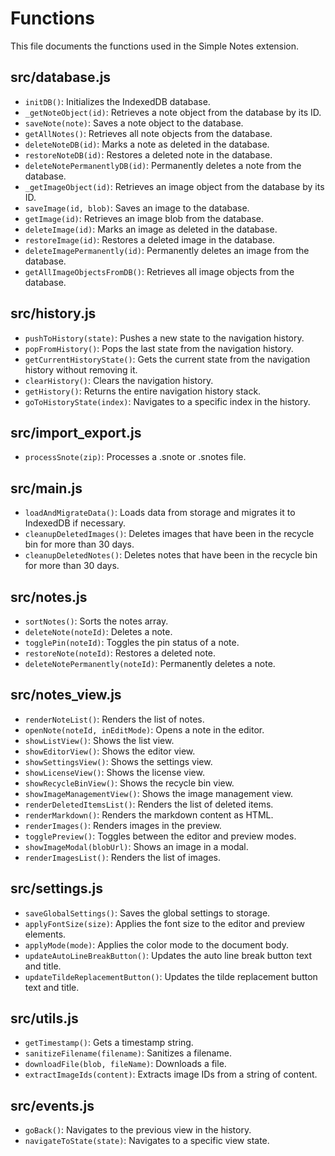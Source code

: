 # Functions

This file documents the functions used in the Simple Notes extension.

## src/database.js

- `initDB()`: Initializes the IndexedDB database.
- `_getNoteObject(id)`: Retrieves a note object from the database by its ID.
- `saveNote(note)`: Saves a note object to the database.
- `getAllNotes()`: Retrieves all note objects from the database.
- `deleteNoteDB(id)`: Marks a note as deleted in the database.
- `restoreNoteDB(id)`: Restores a deleted note in the database.
- `deleteNotePermanentlyDB(id)`: Permanently deletes a note from the database.
- `_getImageObject(id)`: Retrieves an image object from the database by its ID.
- `saveImage(id, blob)`: Saves an image to the database.
- `getImage(id)`: Retrieves an image blob from the database.
- `deleteImage(id)`: Marks an image as deleted in the database.
- `restoreImage(id)`: Restores a deleted image in the database.
- `deleteImagePermanently(id)`: Permanently deletes an image from the database.
- `getAllImageObjectsFromDB()`: Retrieves all image objects from the database.

## src/history.js

- `pushToHistory(state)`: Pushes a new state to the navigation history.
- `popFromHistory()`: Pops the last state from the navigation history.
- `getCurrentHistoryState()`: Gets the current state from the navigation history without removing it.
- `clearHistory()`: Clears the navigation history.
- `getHistory()`: Returns the entire navigation history stack.
- `goToHistoryState(index)`: Navigates to a specific index in the history.

## src/import_export.js

- `processSnote(zip)`: Processes a .snote or .snotes file.

## src/main.js

- `loadAndMigrateData()`: Loads data from storage and migrates it to IndexedDB if necessary.
- `cleanupDeletedImages()`: Deletes images that have been in the recycle bin for more than 30 days.
- `cleanupDeletedNotes()`: Deletes notes that have been in the recycle bin for more than 30 days.

## src/notes.js

- `sortNotes()`: Sorts the notes array.
- `deleteNote(noteId)`: Deletes a note.
- `togglePin(noteId)`: Toggles the pin status of a note.
- `restoreNote(noteId)`: Restores a deleted note.
- `deleteNotePermanently(noteId)`: Permanently deletes a note.

## src/notes_view.js

- `renderNoteList()`: Renders the list of notes.
- `openNote(noteId, inEditMode)`: Opens a note in the editor.
- `showListView()`: Shows the list view.
- `showEditorView()`: Shows the editor view.
- `showSettingsView()`: Shows the settings view.
- `showLicenseView()`: Shows the license view.
- `showRecycleBinView()`: Shows the recycle bin view.
- `showImageManagementView()`: Shows the image management view.
- `renderDeletedItemsList()`: Renders the list of deleted items.
- `renderMarkdown()`: Renders the markdown content as HTML.
- `renderImages()`: Renders images in the preview.
- `togglePreview()`: Toggles between the editor and preview modes.
- `showImageModal(blobUrl)`: Shows an image in a modal.
- `renderImagesList()`: Renders the list of images.

## src/settings.js

- `saveGlobalSettings()`: Saves the global settings to storage.
- `applyFontSize(size)`: Applies the font size to the editor and preview elements.
- `applyMode(mode)`: Applies the color mode to the document body.
- `updateAutoLineBreakButton()`: Updates the auto line break button text and title.
- `updateTildeReplacementButton()`: Updates the tilde replacement button text and title.

## src/utils.js

- `getTimestamp()`: Gets a timestamp string.
- `sanitizeFilename(filename)`: Sanitizes a filename.
- `downloadFile(blob, fileName)`: Downloads a file.
- `extractImageIds(content)`: Extracts image IDs from a string of content.

## src/events.js

- `goBack()`: Navigates to the previous view in the history.
- `navigateToState(state)`: Navigates to a specific view state.
